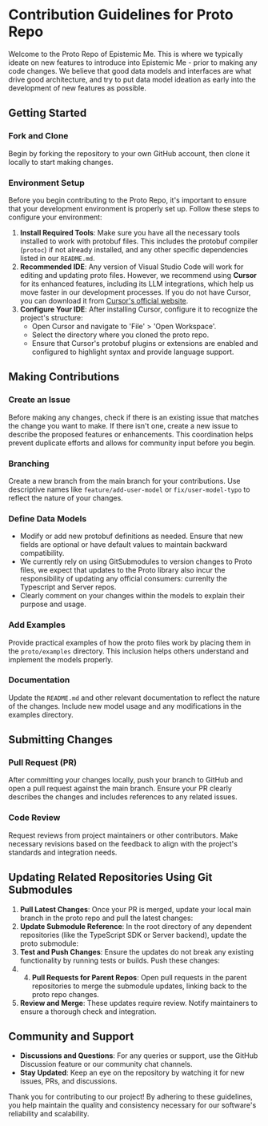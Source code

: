 # Contribution Guidelines for Proto Repo

Welcome to the Proto Repo of Epistemic Me. This is where we typically ideate on new features to introduce into Epistemic Me - prior to making any code changes. We believe that good data models and interfaces are what drive good architecture, and try to put data model ideation as early into the development of new features as possible. 

## Getting Started

### Fork and Clone
Begin by forking the repository to your own GitHub account, then clone it locally to start making changes.

### Environment Setup
Before you begin contributing to the Proto Repo, it's important to ensure that your development environment is properly set up. Follow these steps to configure your environment:

1. **Install Required Tools**: Make sure you have all the necessary tools installed to work with protobuf files. This includes the protobuf compiler (`protoc`) if not already installed, and any other specific dependencies listed in our `README.md`.
2. **Recommended IDE**: Any version of Visual Studio Code will work for editing and updating proto files. However, we recommend using **Cursor** for its enhanced features, including its LLM integrations, which help us move faster in our development processes. If you do not have Cursor, you can download it from [Cursor's official website](https://www.cursor.com/download).
3. **Configure Your IDE**: After installing Cursor, configure it to recognize the project's structure:
   - Open Cursor and navigate to 'File' > 'Open Workspace'.
   - Select the directory where you cloned the proto repo.
   - Ensure that Cursor's protobuf plugins or extensions are enabled and configured to highlight syntax and provide language support.

## Making Contributions

### Create an Issue
Before making any changes, check if there is an existing issue that matches the change you want to make. If there isn't one, create a new issue to describe the proposed features or enhancements. This coordination helps prevent duplicate efforts and allows for community input before you begin.

### Branching
Create a new branch from the main branch for your contributions. Use descriptive names like `feature/add-user-model` or `fix/user-model-typo` to reflect the nature of your changes.

### Define Data Models
- Modify or add new protobuf definitions as needed. Ensure that new fields are optional or have default values to maintain backward compatibility.
- We currently rely on using GitSubmodules to version changes to Proto files, we expect that updates to the Proto library also incur the responsibility of updating any official consumers: currenlty the Typescript and Server repos.
- Clearly comment on your changes within the models to explain their purpose and usage.

### Add Examples
Provide practical examples of how the proto files work by placing them in the `proto/examples` directory. This inclusion helps others understand and implement the models properly.

### Documentation
Update the `README.md` and other relevant documentation to reflect the nature of the changes. Include new model usage and any modifications in the examples directory.

## Submitting Changes

### Pull Request (PR)
After committing your changes locally, push your branch to GitHub and open a pull request against the main branch. Ensure your PR clearly describes the changes and includes references to any related issues.

### Code Review
Request reviews from project maintainers or other contributors. Make necessary revisions based on the feedback to align with the project's standards and integration needs.

## Updating Related Repositories Using Git Submodules

1. **Pull Latest Changes**: Once your PR is merged, update your local main branch in the proto repo and pull the latest changes:
2. **Update Submodule Reference**: In the root directory of any dependent repositories (like the TypeScript SDK or Server backend), update the proto submodule:
3. **Test and Push Changes**: Ensure the updates do not break any existing functionality by running tests or builds. Push these changes:
4. 4. **Pull Requests for Parent Repos**: Open pull requests in the parent repositories to merge the submodule updates, linking back to the proto repo changes.
5. **Review and Merge**: These updates require review. Notify maintainers to ensure a thorough check and integration.

## Community and Support

- **Discussions and Questions**: For any queries or support, use the GitHub Discussion feature or our community chat channels.
- **Stay Updated**: Keep an eye on the repository by watching it for new issues, PRs, and discussions.

Thank you for contributing to our project! By adhering to these guidelines, you help maintain the quality and consistency necessary for our software's reliability and scalability.
